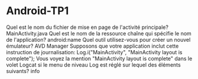 # Android-TP1
Quel est le nom du fichier de mise en page de l'activité principale?
MainActivity.java
Quel est le nom de la ressource chaîne qui spécifie le nom de l'application?
android:name
Quel outil utilisez-vous pour créer un nouvel émulateur?
AVD Manager
Supposons que votre application inclut cette instruction de journalisation: Log.i("MainActivity", "MainActivity layout is complete"); Vous voyez la mention "MainActivity layout is complete" dans le volet Logcat si le menu de niveau Log est réglé sur lequel des éléments suivants?
info
